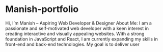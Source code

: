 # Manish-portfolio
 Hi, I’m Manish – Aspiring Web Developer &amp; Designer  About Me: I am a passionate and self-motivated web developer with a keen interest in creating interactive and visually appealing websites. With a strong foundation in JavaScript and React, I am currently expanding my skills in front-end and back-end technologies. My goal is to deliver user
